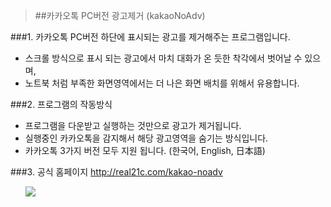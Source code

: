 >##카카오톡 PC버전 광고제거 (kakaoNoAdv)

###1. 카카오톡 PC버전 하단에 표시되는 광고를 제거해주는 프로그램입니다.
* 스크롤 방식으로 표시 되는 광고에서 마치 대화가 온 듯한 착각에서 벗어날 수 있으며,
* 노트북 처럼 부족한 화면영역에서는 더 나은 화면 배치를 위해서 유용합니다.


###2. 프로그램의 작동방식

* 프로그램을 다운받고 실행하는 것만으로 광고가 제거됩니다.
* 실행중인 카카오톡을 감지해서 해당 광고영역을 숨기는 방식입니다.
* 카카오톡 3가지 버전 모두 지원 됩니다. (한국어, English, 日本語)


###3. 공식 홈페이지
http://real21c.com/kakao-noadv


&nbsp; &nbsp; &nbsp;
<img src="https://raw.githubusercontent.com/real21c/kakaoNoAdv/a8b1f3e5aec10e2a0c270d863788bfd4a7cb5ae9/shot/shot1.jpg"/>
